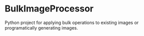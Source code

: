# BulkImageProcessor
Python project for applying bulk operations to existing images or programatically generating images.
